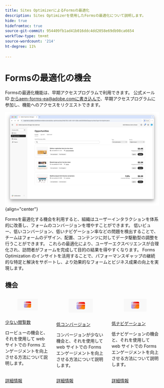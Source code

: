 ```yaml
---
title: Sites OptimizerによるFormsの最適化
description: Sites Optimizerを使用したFormsの最適化について説明します。
hide: true
hidefromtoc: true
source-git-commit: 954409fb1ad41b016ddc4dd2058e69db98ca6654
workflow-type: tm+mt
source-wordcount: '214'
ht-degree: 11%

---
```



# Formsの最適化の機会

<span class="preview"> Formsの最適化機能は、早期アクセスプログラムで利用できます。 公式メール ID からaem-forms-ea@adobe.comに書き込んで、早期アクセスプログラムに参加し、機能へのアクセスをリクエストできます。</span>

<!-- [!VIDEO](https://video.tv.adobe.com/v/3469472/) -->

![Forms最適化の機会 ](./assets/form-optimization/hero.png){align="center"}

Formsを最適化する機会を利用すると、組織はユーザーインタラクションを体系的に改善し、フォームのコンバージョンを増やすことができます。 低いビュー、低いコンバージョン、低いナビゲーション率などの問題を検出することで、チームはフォームのデザイン、配置、コンテンツに対してデータ駆動型の調整を行うことができます。 これらの最適化により、ユーザーエクスペリエンスが合理化され、訪問者がフォームを完成して目的の結果を得やすくなります。 Forms Optimization のインサイトを活用することで、パフォーマンスギャップの継続的な特定と解決をサポートし、より効果的なフォームとビジネス成果の向上を実現します。

## 機会

<!-- CARDS
 
* ../documentation/opportunities/low-views.md
  {title=Low views}
  {image=../assets/common/card-bag.png}
* ../documentation/opportunities/low-conversions.md
  {title=Low conversions}
  {image=../assets/common/card-bag.png}

--->
<!-- START CARDS HTML - DO NOT MODIFY BY HAND -->
<div class="columns">
    <div class="column is-half-tablet is-half-desktop is-one-third-widescreen" aria-label="Low views">
        <div class="card" style="height: 100%; display: flex; flex-direction: column; height: 100%;">
            <div class="card-image">
                <figure class="image x-is-16by9">
                    <a href="../documentation/opportunities/low-views.md" title="少ない閲覧数" target="_blank" rel="referrer">
                        <img class="is-bordered-r-small" src="../assets/common/card-conversion.png" alt="少ない閲覧数"
                             style="width: 100%; aspect-ratio: 16 / 9; object-fit: cover; overflow: hidden; display: block; margin: auto;">
                    </a>
                </figure>
            </div>
            <div class="card-content is-padded-small" style="display: flex; flex-direction: column; flex-grow: 1; justify-content: space-between;">
                <div class="top-card-content">
                    <p class="headline is-size-6 has-text-weight-bold">
                        <a href="../documentation/opportunities/low-views.md" target="_blank" rel="referrer" title="少ない閲覧数">少ない閲覧数</a>
                    </p>
                    <p class="is-size-6">ロービューの機会と、それを使用して web サイトでの Forms エンゲージメントを向上させる方法について説明します。</p>
                </div>
                <a href="../documentation/opportunities/low-views.md" target="_blank" rel="referrer" class="spectrum-Button spectrum-Button--outline spectrum-Button--primary spectrum-Button--sizeM" style="align-self: flex-start; margin-top: 1rem;">
                    <span class="spectrum-Button-label has-no-wrap has-text-weight-bold">詳細情報</span>
                </a>
            </div>
        </div>
    </div>
    <div class="column is-half-tablet is-half-desktop is-one-third-widescreen" aria-label="Low conversions">
        <div class="card" style="height: 100%; display: flex; flex-direction: column; height: 100%;">
            <div class="card-image">
                <figure class="image x-is-16by9">
                    <a href="../documentation/opportunities/low-conversions.md" title="低コンバージョン" target="_blank" rel="referrer">
                        <img class="is-bordered-r-small" src="../assets/common/card-conversion.png" alt="低コンバージョン"
                             style="width: 100%; aspect-ratio: 16 / 9; object-fit: cover; overflow: hidden; display: block; margin: auto;">
                    </a>
                </figure>
            </div>
            <div class="card-content is-padded-small" style="display: flex; flex-direction: column; flex-grow: 1; justify-content: space-between;">
                <div class="top-card-content">
                    <p class="headline is-size-6 has-text-weight-bold">
                        <a href="../documentation/opportunities/low-conversions.md" target="_blank" rel="referrer" title="低コンバージョン">低コンバージョン</a>
                    </p>
                    <p class="is-size-6">コンバージョンが少ない機会と、それを使用して web サイトでの Forms エンゲージメントを向上させる方法について説明します。</p>
                </div>
                <a href="../documentation/opportunities/low-conversions.md" target="_blank" rel="referrer" class="spectrum-Button spectrum-Button--outline spectrum-Button--primary spectrum-Button--sizeM" style="align-self: flex-start; margin-top: 1rem;">
                    <span class="spectrum-Button-label has-no-wrap has-text-weight-bold">詳細情報</span>
                </a>
            </div>
        </div>
    </div>
    <div class="column is-half-tablet is-half-desktop is-one-third-widescreen" aria-label="Low navigation">
        <div class="card" style="height: 100%; display: flex; flex-direction: column; height: 100%;">
            <div class="card-image">
                <figure class="image x-is-16by9">
                    <a href="../documentation/opportunities/low-navigation.md" title="低ナビゲーション" target="_blank" rel="referrer">
                        <img class="is-bordered-r-small" src="../assets/common/card-conversion.png" alt="低ナビゲーション"
                             style="width: 100%; aspect-ratio: 16 / 9; object-fit: cover; overflow: hidden; display: block; margin: auto;">
                    </a>
                </figure>
            </div>
            <div class="card-content is-padded-small" style="display: flex; flex-direction: column; flex-grow: 1; justify-content: space-between;">
                <div class="top-card-content">
                    <p class="headline is-size-6 has-text-weight-bold">
                        <a href="../documentation/opportunities/low-navigation.md" target="_blank" rel="referrer" title="アクセシビリティの問題"> 低ナビゲーション </a>
                    </p>
                    <p class="is-size-6">低ナビゲーションの機会と、それを使用して web サイトでの Forms エンゲージメントを向上させる方法について説明します。</p>
                </div>
                <a href="../documentation/opportunities/low-navigation.md" target="_blank" rel="referrer" class="spectrum-Button spectrum-Button--outline spectrum-Button--primary spectrum-Button--sizeM" style="align-self: flex-start; margin-top: 1rem;">
                    <span class="spectrum-Button-label has-no-wrap has-text-weight-bold">詳細情報</span>
                </a>
            </div>
        </div>
    </div>
</div>
<!-- END CARDS HTML - DO NOT MODIFY BY HAND -->
